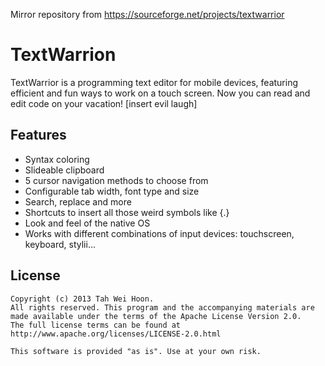 Mirror repository from https://sourceforge.net/projects/textwarrior

# TextWarrion
TextWarrior is a programming text editor for mobile devices, featuring efficient and fun ways to work on a touch screen. Now you can read and edit code on your vacation! [insert evil laugh]

## Features
- Syntax coloring
- Slideable clipboard
- 5 cursor navigation methods to choose from
- Configurable tab width, font type and size
- Search, replace and more
- Shortcuts to insert all those weird symbols like {\.\}
- Look and feel of the native OS
- Works with different combinations of input devices: touchscreen, keyboard, stylii...

## License

```
Copyright (c) 2013 Tah Wei Hoon.
All rights reserved. This program and the accompanying materials are made available under the terms of the Apache License Version 2.0.
The full license terms can be found at http://www.apache.org/licenses/LICENSE-2.0.html

This software is provided "as is". Use at your own risk.
```

